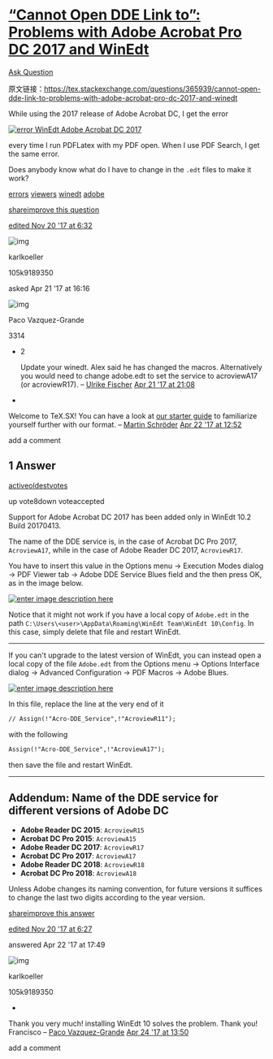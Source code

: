 # [“Cannot Open DDE Link to”: Problems with Adobe Acrobat Pro DC 2017 and WinEdt](https://tex.stackexchange.com/questions/365939/cannot-open-dde-link-to-problems-with-adobe-acrobat-pro-dc-2017-and-winedt)

[Ask Question](https://tex.stackexchange.com/questions/ask)

原文链接：<https://tex.stackexchange.com/questions/365939/cannot-open-dde-link-to-problems-with-adobe-acrobat-pro-dc-2017-and-winedt>

While using the 2017 release of Adobe Acrobat DC, I get the error

[![error WinEdt Adobe Acrobat DC 2017](https://i.stack.imgur.com/11MM1.png)](https://i.stack.imgur.com/11MM1.png)

every time I run PDFLatex with my PDF open. When I use PDF Search, I get the same error.

Does anybody know what do I have to change in the `.edt` files to make it work?

[errors](https://tex.stackexchange.com/questions/tagged/errors) [viewers](https://tex.stackexchange.com/questions/tagged/viewers) [winedt](https://tex.stackexchange.com/questions/tagged/winedt) [adobe](https://tex.stackexchange.com/questions/tagged/adobe)

[share](https://tex.stackexchange.com/q/365939)[improve this question](https://tex.stackexchange.com/posts/365939/edit)

[edited Nov 20 '17 at 6:32](https://tex.stackexchange.com/posts/365939/revisions)

![img](https://i.stack.imgur.com/rWvYi.gif?s=32&g=1)

karlkoeller

105k9189350

asked Apr 21 '17 at 16:16

![img](https://www.gravatar.com/avatar/445098003ce085de027744cca1c4f815?s=32&d=identicon&r=PG&f=1)

Paco Vazquez-Grande

3314

- 2

  Update your winedt. Alex said he has changed the macros. Alternatively you would need to change adobe.edt to set the service to acroviewA17 (or acroviewR17). – [Ulrike Fischer](https://tex.stackexchange.com/users/2388/ulrike-fischer) [Apr 21 '17 at 21:08](https://tex.stackexchange.com/questions/365939/cannot-open-dde-link-to-problems-with-adobe-acrobat-pro-dc-2017-and-winedt#comment901945_365939)

- 

  Welcome to TeX.SX! You can have a look at [our starter guide](https://meta.tex.stackexchange.com/q/1436) to familiarize yourself further with our format. – [Martin Schröder](https://tex.stackexchange.com/users/5763/martin-schr%c3%b6der) [Apr 22 '17 at 12:52](https://tex.stackexchange.com/questions/365939/cannot-open-dde-link-to-problems-with-adobe-acrobat-pro-dc-2017-and-winedt#comment902108_365939)

add a comment



## 1 Answer

[active](https://tex.stackexchange.com/questions/365939/cannot-open-dde-link-to-problems-with-adobe-acrobat-pro-dc-2017-and-winedt?answertab=active#tab-top)[oldest](https://tex.stackexchange.com/questions/365939/cannot-open-dde-link-to-problems-with-adobe-acrobat-pro-dc-2017-and-winedt?answertab=oldest#tab-top)[votes](https://tex.stackexchange.com/questions/365939/cannot-open-dde-link-to-problems-with-adobe-acrobat-pro-dc-2017-and-winedt?answertab=votes#tab-top)



up vote8down voteaccepted

Support for Adobe Acrobat DC 2017 has been added only in WinEdt 10.2 Build 20170413.

The name of the DDE service is, in the case of Acrobat DC Pro 2017, `AcroviewA17`, while in the case of Adobe Reader DC 2017, `AcroviewR17`.

You have to insert this value in the Options menu -> Execution Modes dialog -> PDF Viewer tab -> Adobe DDE Service Blues field and the then press OK, as in the image below.

[![enter image description here](https://i.stack.imgur.com/iEAyZ.png)](https://i.stack.imgur.com/iEAyZ.png)

Notice that it might not work if you have a local copy of `Adobe.edt` in the path `C:\Users\<user>\AppData\Roaming\WinEdt Team\WinEdt 10\Config`. In this case, simply delete that file and restart WinEdt.

------

If you can't upgrade to the latest version of WinEdt, you can instead open a local copy of the file `Adobe.edt` from the Options menu -> Options Interface dialog -> Advanced Configuration -> PDF Macros -> Adobe Blues.

[![enter image description here](https://i.stack.imgur.com/ABSFC.png)](https://i.stack.imgur.com/ABSFC.png)

In this file, replace the line at the very end of it

```tex
// Assign(!"Acro-DDE_Service",!"AcroviewR11");
```

with the following

```tex
Assign(!"Acro-DDE_Service",!"AcroviewA17");
```

then save the file and restart WinEdt.

------

## Addendum: Name of the DDE service for different versions of Adobe DC

- **Adobe Reader DC 2015**: `AcroviewR15`
- **Acrobat DC Pro 2015**: `AcroviewA15`
- **Adobe Reader DC 2017**: `AcroviewR17`
- **Acrobat DC Pro 2017**: `AcroviewA17`
- **Adobe Reader DC 2018**: `AcroviewR18`
- **Acrobat DC Pro 2018**: `AcroviewA18`

Unless Adobe changes its naming convention, for future versions it suffices to change the last two digits according to the year version.

[share](https://tex.stackexchange.com/a/366103)[improve this answer](https://tex.stackexchange.com/posts/366103/edit)

[edited Nov 20 '17 at 6:27](https://tex.stackexchange.com/posts/366103/revisions)





answered Apr 22 '17 at 17:49

![img](https://i.stack.imgur.com/rWvYi.gif?s=32&g=1)

karlkoeller

105k9189350

- 

  Thank you very much! installing WinEdt 10 solves the problem. Thank you! Francisco – [Paco Vazquez-Grande](https://tex.stackexchange.com/users/131835/paco-vazquez-grande) [Apr 24 '17 at 13:50](https://tex.stackexchange.com/questions/365939/cannot-open-dde-link-to-problems-with-adobe-acrobat-pro-dc-2017-and-winedt#comment903255_366103)

add a comment